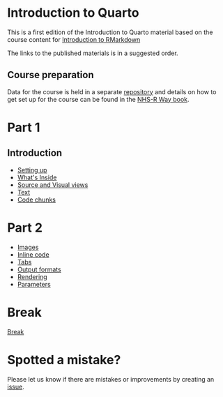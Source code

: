 
# Introduction to Quarto

<!-- badges: start -->
<!-- badges: end -->

This is a first edition of the Introduction to Quarto material based on the course content for [Introduction to RMarkdown](https://github.com/nhs-r-community/rmarkdown_intro#r-markdown-from-basics-to-advanced)

The links to the published materials is in a suggested order.

## Course preparation

Data for the course is held in a separate [repository](https://github.com/nhs-r-community/intro_quarto_data) and details on how to get set up for the course can be found in the [NHS-R Way book](https://nhsrway.nhsrcommunity.com/training.html#introduction-to-quarto-course-materials).

# Part 1

## Introduction
- [Setting up](https://nhs-r-community.github.io/intro-quarto/session-intro.html#/title-slide)  
- [What's Inside](https://nhs-r-community.github.io/intro-quarto/session-whats-inside.html#/title-slide)  
- [Source and Visual views](https://nhs-r-community.github.io/intro-quarto/session-source-visual.html#/title-slide)
- [Text](https://nhs-r-community.github.io/intro-quarto/session-text.html#/title-slide)  
- [Code chunks](https://nhs-r-community.github.io/intro-quarto/session-code-chunks.html#/title-slide)

# Part 2
- [Images](https://nhs-r-community.github.io/intro-quarto/session-images.html#/title-slide)  
- [Inline code](https://nhs-r-community.github.io/intro-quarto/session-inline-code.html#/title-slide)
- [Tabs](https://nhs-r-community.github.io/intro-quarto/session-tabs.html#/title-slide)  
- [Output formats](https://nhs-r-community.github.io/intro-quarto/session-output-formats.html#/title-slide)  
- [Rendering](https://nhs-r-community.github.io/intro-quarto/session-rendering.html#/title-slide)
- [Parameters](https://nhs-r-community.github.io/intro-quarto/session-parameters.html#/title-slide)  

# Break 

[Break](http://assets.nhsrcommunity.com/quarto-slides/session-break-slide.html#/title-slide)


# Spotted a mistake?
Please let us know if there are mistakes or improvements by creating an 
[issue](https://github.com/nhs-r-community/intro-quarto/issues).  
